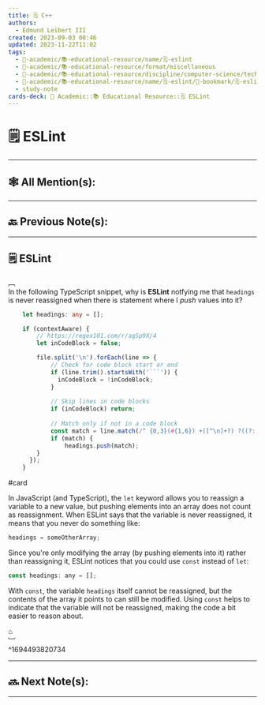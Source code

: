 ```yaml
---
title: 🗒️ C++
authors:
  - Edmund Leibert III
created: 2023-09-03 08:46
updated: 2023-11-22T11:02
tags:
  - 🔴-academic/📚-educational-resource/name/🗒️-eslint
  - 🔴-academic/📚-educational-resource/format/miscellaneous
  - 🔴-academic/📚-educational-resource/discipline/computer-science/technology/eslint
  - 🔴-academic/📚-educational-resource/name/🗒️-eslint/🔖-bookmark/🗒️-eslint
  - study-note
cards-deck: 🔴 Academic::📚 Educational Resource::🗒️ ESLint
---
```


# 🗒️ ESLint

---

## 🕸️ All Mention(s):

---

## 🔙 Previous Note(s):

---

## 🗒️ ESLint

﹇<br>
In the following TypeScript snippet, why is **ESLint** notfying me that `headings` is never reassigned when there is statement where I _push_ values into it?

```typescript
	let headings: any = [];

    if (contextAware) {
		// https://regex101.com/r/agSp9X/4
		let inCodeBlock = false;

		file.split('\n').forEach(line => {
			// Check for code block start or end
			if (line.trim().startsWith('```')) {
			  inCodeBlock = !inCodeBlock;
			}
	
			// Skip lines in code blocks
			if (inCodeBlock) return;
	
			// Match only if not in a code block
			const match = line.match(/^ {0,3}(#{1,6}) +([^\n]+?) ?((?: *#\S+)*) *$/);
			if (match) {
				headings.push(match);
		}
	  });
	}
```

#card 

In JavaScript (and TypeScript), the `let` keyword allows you to reassign a variable to a new value, but pushing elements into an array does not count as reassignment. When ESLint says that the variable is never reassigned, it means that you never do something like:

```javascript
headings = someOtherArray;
```

Since you're only modifying the array (by pushing elements into it) rather than reassigning it, ESLint notices that you could use `const` instead of `let`:

```javascript
const headings: any = [];
```

With `const`, the variable `headings` itself cannot be reassigned, but the contents of the array it points to can still be modified. Using `const` helps to indicate that the variable will not be reassigned, making the code a bit easier to reason about.

⌂
<br>﹈<br>^1694493820734





---

## 🔜 Next Note(s):

---



